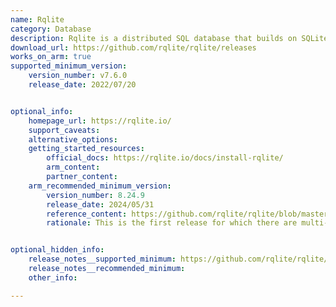 ```yaml
---
name: Rqlite
category: Database
description: Rqlite is a distributed SQL database that builds on SQLite by adding replication and fault-tolerance capabilities. It delivers a robust and scalable solution for managing relational data across multiple servers.
download_url: https://github.com/rqlite/rqlite/releases
works_on_arm: true
supported_minimum_version:
    version_number: v7.6.0
    release_date: 2022/07/20


optional_info:
    homepage_url: https://rqlite.io/
    support_caveats:
    alternative_options:
    getting_started_resources:
        official_docs: https://rqlite.io/docs/install-rqlite/
        arm_content:
        partner_content:
    arm_recommended_minimum_version:
        version_number: 8.24.9
        release_date: 2024/05/31
        reference_content: https://github.com/rqlite/rqlite/blob/master/CHANGELOG.md#v8249-may-31st-2024
        rationale: This is the first release for which there are multi-platform Docker images available, including Linux/ARM64.


optional_hidden_info:
    release_notes__supported_minimum: https://github.com/rqlite/rqlite/releases/tag/v7.6.0
    release_notes__recommended_minimum:
    other_info:

---
```

